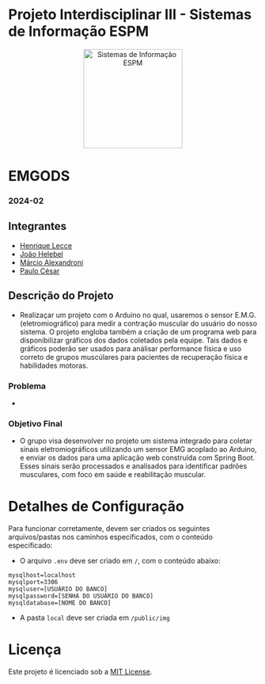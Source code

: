 # Projeto Interdisciplinar III - Sistemas de Informação ESPM

<p style="text-align: center;">
    <a href="https://www.espm.br/cursos-de-graduacao/sistemas-de-informacao/"><img src="https://avatars.githubusercontent.com/u/49880458?s=200&v=4" alt="Sistemas de Informação ESPM" style="height: 200px; width: 200px;"/></a>
</p>

# EMGODS

### 2024-02

## Integrantes
- [Henrique Lecce](https://github.com/HSLPines/)
- [João Helebel](https://github.com/joaohelbel/)
- [Márcio Alexandroni](https://github.com/marcio-alexandroni/)
- [Paulo César](https://github.com/impauloc/)

## Descrição do Projeto

- Realizaçar um projeto com o Arduino no qual, usaremos o sensor E.M.G. (eletromiográfico) para medir a contração muscular do usuário do nosso sistema. O projeto engloba também a criação de um programa web para disponibilizar gráficos dos dados coletados pela equipe. Tais dados e gráficos poderão ser usados para análisar performance física e uso correto de grupos muscúlares para pacientes de recuperação física e habilidades motoras.

### Problema

- 

### Objetivo Final

- O grupo visa desenvolver no projeto um sistema integrado para coletar sinais eletromiográficos utilizando um sensor EMG acoplado ao Arduino, e enviar os dados para uma aplicação web construída com Spring Boot. Esses sinais serão processados e analisados para identificar padrões musculares, com foco em saúde e reabilitação muscular.


# Detalhes de Configuração

Para funcionar corretamente, devem ser criados os seguintes arquivos/pastas nos caminhos especificados, com o conteúdo especificado:

- O arquivo `.env` deve ser criado em `/`, com o conteúdo abaixo:
```
mysqlhost=localhost
mysqlport=3306
mysqluser=[USUÁRIO DO BANCO]
mysqlpassword=[SENHA DO USUÁRIO DO BANCO]
mysqldatabase=[NOME DO BANCO]
```

- A pasta `local` deve ser criada em `/public/img`

# Licença

Este projeto é licenciado sob a [MIT License](https://github.com/tech-espm/inter-2sem-2024-easy-trash/blob/main/LICENSE).
